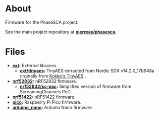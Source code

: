 # About

Firmware for the PhaseSCA project.

See the main project repository at **[pierreay/phasesca](https://github.com/pierreay/phasesca.git)**.

# Files

- **[ext](./ext):** External libraries.
    - **[ext/tinyaes](./ext/tinyaes/):** TinyAES extracted from Nordic SDK v14.2.0_17b948a orginally from [Kokke's TinyAES](https://github.com/kokke/tiny-AES128-C) .
- **[nrf52832](./nrf52832/):** nRF52832 firmware.
    - **[nrf52832/sc-poc](./nrf52832/sc-poc/):** Simplified version of firmware from ScreamingChannels PoC.
- **[nrf51422](./nrf51422/):** nRF51422 firmware.
- **[pico](./pico/):** Raspberry Pi Pico firmware.
- **[arduino_nano](./arduino_nano/):** Arduino Nano firmware.

